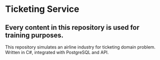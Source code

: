 # Ticketing Service

## Every content in this repository is used for training purposes.

This repository simulates an airline industry for ticketing domain problem. Written in C#, integrated with PostgreSQL and API.